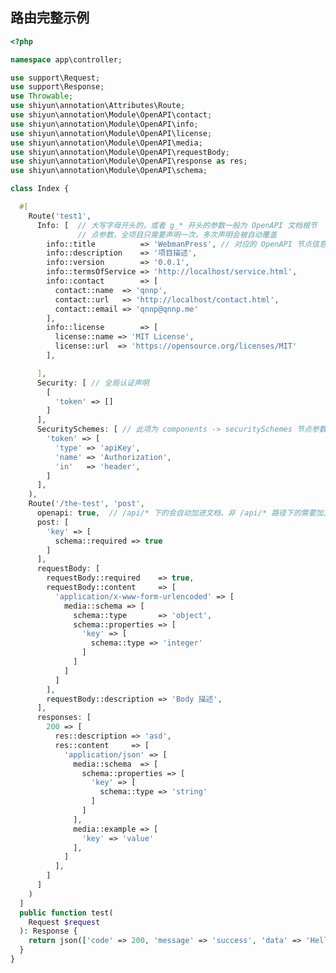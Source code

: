 


## 路由完整示例

```php
<?php

namespace app\controller;

use support\Request;
use support\Response;
use Throwable;
use shiyun\annotation\Attributes\Route;
use shiyun\annotation\Module\OpenAPI\contact;
use shiyun\annotation\Module\OpenAPI\info;
use shiyun\annotation\Module\OpenAPI\license;
use shiyun\annotation\Module\OpenAPI\media;
use shiyun\annotation\Module\OpenAPI\requestBody;
use shiyun\annotation\Module\OpenAPI\response as res;
use shiyun\annotation\Module\OpenAPI\schema;

class Index {

  #[
    Route('test1',
      Info: [  // 大写字母开头的，或者 g_* 开头的参数一般为 OpenAPI 文档根节
               // 点参数，全项目只需要声明一次，多次声明会被自动覆盖
        info::title          => 'WebmanPress', // 对应的 OpenAPI 节点信息可以使用对应的对象提示
        info::description    => '项目描述',
        info::version        => '0.0.1',
        info::termsOfService => 'http://localhost/service.html',
        info::contact        => [
          contact::name  => 'qnnp',
          contact::url   => 'http://localhost/contact.html',
          contact::email => 'qnnp@qnnp.me'
        ],
        info::license        => [
          license::name => 'MIT License',
          license::url  => 'https://opensource.org/licenses/MIT'
        ],

      ],
      Security: [ // 全局认证声明
        [
          'token' => []
        ]
      ],
      SecuritySchemes: [ // 此项为 components -> securitySchemes 节点参数
        'token' => [
          'type' => 'apiKey',
          'name' => 'Authorization',
          'in'   => 'header',
        ]
      ],
    ),
    Route('/the-test', 'post',
      openapi: true,  // /api/* 下的会自动加进文档、非 /api/* 路径下的需要加入文档可将此项设为 true 
      post: [
        'key' => [
          schema::required => true
        ]
      ],
      requestBody: [
        requestBody::required    => true,
        requestBody::content     => [
          'application/x-www-form-urlencoded' => [
            media::schema => [
              schema::type       => 'object',
              schema::properties => [
                'key' => [
                  schema::type => 'integer'
                ]
              ]
            ]
          ]
        ],
        requestBody::description => 'Body 描述',
      ],
      responses: [
        200 => [
          res::description => 'asd',
          res::content     => [
            'application/json' => [
              media::schema  => [
                schema::properties => [
                  'key' => [
                    schema::type => 'string'
                  ]
                ]
              ],
              media::example => [
                'key' => 'value'
              ],
            ]
          ],
        ]
      ]
    )
  ]
  public function test(
    Request $request
  ): Response {
    return json(['code' => 200, 'message' => 'success', 'data' => 'Hello !']);
  }
}


```

[comment]: <> (Swagger 效果)

[comment]: <> (![]&#40;https://tcs-devops.aliyuncs.com/storage/112416531c7cd9d41915d978281c6f715881?Signature=eyJhbGciOiJIUzI1NiIsInR5cCI6IkpXVCJ9.eyJBcHBJRCI6IjVlODQ0MTNlZTEwZjY0NDE0NzZlNzI0YyIsIl9hcHBJZCI6IjVlODQ0MTNlZTEwZjY0NDE0NzZlNzI0YyIsIl9vcmdhbml6YXRpb25JZCI6IiIsImV4cCI6MTYyMDU1MDE5NywiaWF0IjoxNjE5OTQ1Mzk3LCJyZXNvdXJjZSI6Ii9zdG9yYWdlLzExMjQxNjUzMWM3Y2Q5ZDQxOTE1ZDk3ODI4MWM2ZjcxNTg4MSJ9.zM3hbllGTcpj4men06mNBGCur_o1LNudoJvjhu8nZvQ&download=image.png ""&#41;)
